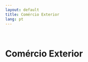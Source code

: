 ```yaml
---
layout: default
title: Comércio Exterior
lang: pt
---
```


<link rel="stylesheet" href="style.css">

<br>

<h1 class="title-about">Comércio Exterior</h1>

<br>
<br>
<br>
<br>
<br>

